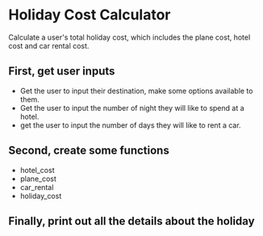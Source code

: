 # Holiday Cost Calculator
Calculate a user's total holiday cost, which includes the plane cost, hotel cost and car rental cost.

## First, get user inputs
- Get the user to input their destination, make some options available to them.
- Get the user to input the number of night they will like to spend at a hotel.
- get the user to input the number of days they will like to rent a car.

## Second, create some functions 
- hotel_cost
- plane_cost
- car_rental
- holiday_cost

## Finally, print out all the details about the holiday
